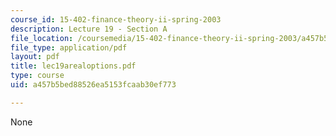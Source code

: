 ```yaml
---
course_id: 15-402-finance-theory-ii-spring-2003
description: Lecture 19 - Section A
file_location: /coursemedia/15-402-finance-theory-ii-spring-2003/a457b5bed88526ea5153fcaab30ef773_lec19arealoptions.pdf
file_type: application/pdf
layout: pdf
title: lec19arealoptions.pdf
type: course
uid: a457b5bed88526ea5153fcaab30ef773

---
```

None